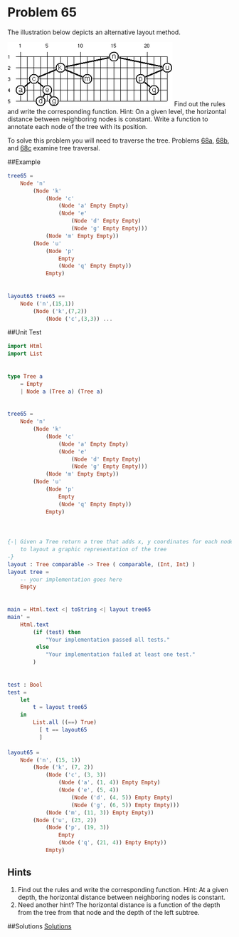 # Problem 65

The illustration below depicts an alternative layout method. 


![](../i/p65.gif)
Find out the rules and write the corresponding function. Hint: On a given level, the horizontal distance between neighboring nodes is constant. Write a function to annotate each node of the tree with its position. 

To solve this problem you will need to traverse the tree. Problems [68a](p68a.md), [68b](p68b.md), and [68c](p68c.md) examine tree traversal.

##Example
```elm 
tree65 = 
    Node 'n'
        (Node 'k'
            (Node 'c'
                (Node 'a' Empty Empty)
                (Node 'e'
                    (Node 'd' Empty Empty)
                    (Node 'g' Empty Empty)))
            (Node 'm' Empty Empty))
        (Node 'u'
            (Node 'p' 
                Empty 
                (Node 'q' Empty Empty)) 
            Empty)
                

layout65 tree65 ==
    Node ('n',(15,1)) 
        (Node ('k',(7,2)) 
            (Node ('c',(3,3)) ...

```

##Unit Test
```elm
import Html
import List


type Tree a
    = Empty
    | Node a (Tree a) (Tree a)


tree65 = 
    Node 'n'
        (Node 'k'
            (Node 'c'
                (Node 'a' Empty Empty)
                (Node 'e'
                    (Node 'd' Empty Empty)
                    (Node 'g' Empty Empty)))
            (Node 'm' Empty Empty))
        (Node 'u'
            (Node 'p' 
                Empty 
                (Node 'q' Empty Empty)) 
            Empty)



{-| Given a Tree return a tree that adds x, y coordinates for each node
    to layout a graphic representation of the tree
-}
layout : Tree comparable -> Tree ( comparable, (Int, Int) )
layout tree =
    -- your implementation goes here
    Empty
    

main = Html.text <| toString <| layout tree65
main' =
    Html.text
        (if (test) then
            "Your implementation passed all tests."
         else
            "Your implementation failed at least one test."
        )


test : Bool
test =
    let 
        t = layout tree65 
    in 
        List.all ((==) True)
          [ t == layout65
          ]

layout65 = 
    Node ('n', (15, 1))
        (Node ('k', (7, 2))
            (Node ('c', (3, 3))
                (Node ('a', (1, 4)) Empty Empty)
                (Node ('e', (5, 4))
                    (Node ('d', (4, 5)) Empty Empty)
                    (Node ('g', (6, 5)) Empty Empty)))
            (Node ('m', (11, 3)) Empty Empty))
        (Node ('u', (23, 2))
            (Node ('p', (19, 3)) 
                Empty 
                (Node ('q', (21, 4)) Empty Empty)) 
            Empty)

```
## Hints
1. Find out the rules and write the corresponding function. Hint: At a given depth, the horizontal distance between neighboring nodes is constant. 
2. Need another hint? The horizontal distance is a function of the depth from the tree from that node and the depth of the left subtree. 


##Solutions
[Solutions](../s/s65.md)




